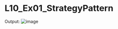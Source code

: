 # L10_Ex01_StrategyPattern
Output:
![image](https://user-images.githubusercontent.com/21986037/230785547-8e5202e0-b335-4323-8812-b3106df861a8.png)
